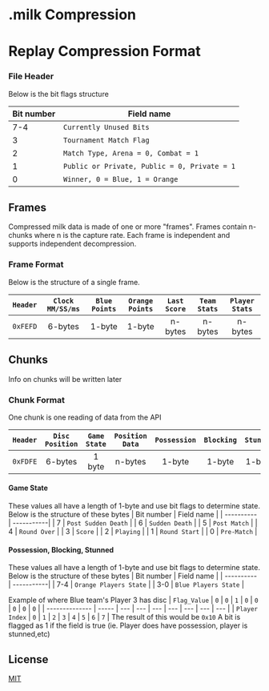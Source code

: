 # .milk Compression


# Replay Compression Format
### File Header
Below is the bit flags structure

| Bit number | Field name |
| ---------- | -----------|
| 7-4       | `Currently Unused Bits` |
| 3       | `Tournament Match Flag` |
| 2       | `Match Type, Arena = 0, Combat = 1`  |
| 1       | `Public or Private, Public = 0, Private = 1` |
| 0       | `Winner, 0 = Blue, 1 = Orange` |

## Frames
Compressed milk data is made of one or more "frames". Frames contain n-chunks where n is the capture rate.
Each frame is independent and supports independent decompression.

### Frame Format
Below is the structure of a single frame.

| `Header` | `Clock MM/SS/ms` | `Blue Points` | `Orange Points` | `Last Score` | `Team Stats` | `Player Stats` |
|:--------:|:----------------:|:-------------:|:---------------:|:------------:|:------------:|:--------------:|
| `0xFEFD` |     6-bytes      |     1-byte    |     1-byte      |   n-bytes    |    n-bytes   |     n-bytes    |

## Chunks
Info on chunks will be written later

### Chunk Format
One chunk is one reading of data from the API

| `Header` | `Disc Position` |`Game State`| `Position Data` | `Possession` | `Blocking` | `Stunned` |
|:--------:|:---------------:|:----------:|:---------------:|:------------:|:----------:|:---------:|
| `0xFDFE` |     6-bytes     |   1 byte   |     n-bytes     |    1-byte    |   1-byte   |  1-byte   |

#### Game State
These values all have a length of 1-byte and use bit flags to determine state.
Below is the structure of these bytes
| Bit number | Field name |
| ---------- | -----------|
| 7       | `Post Sudden Death` |
| 6       | `Sudden Death`  |
| 5       | `Post Match`    |
| 4       | `Round Over`    |
| 3       | `Score`         |
| 2       | `Playing`       |
| 1       | `Round Start`   |
| 0       | `Pre-Match`     |

#### Possession, Blocking, Stunned
These values all have a length of 1-byte and use bit flags to determine state.
Below is the structure of these bytes
| Bit number | Field name |
| ---------- | -----------|
| 7-4        | `Orange Players State` |
| 3-0        | `Blue Players State`   |

Example of where Blue team's Player 3 has disc
|  `Flag_Value`  |   `0`   |  `0`  |  `1`  |  `0`  |  `0`  |  `0`  |  `0`  |  `0`  |
| -------------- | ----- | --- | --- | --- | --- | --- | --- | --- |
| `Player Index` |   `0`   |  `1`  |  `2`  |  `3`  |  `4`  |  `5`  |  `6`  |  `7`  |
The result of this would be `0x10`
A bit is flagged as 1 if the field is true (ie. Player does have possession, player is stunned,etc)

## License
[MIT](https://choosealicense.com/licenses/mit/)
